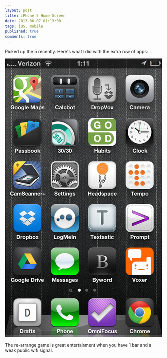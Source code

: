 ```yaml
---
layout: post
title: iPhone 5 Home Screen
date: 2013-06-07 01:13:00
tags: iOS, mobile
published: true
comments: true
---
```


Picked up the 5 recently. Here's what I did with the extra row of apps:

![iphone-screenshot](/assets/2013-06-07-01.11.32.png)

The re-arrange game is great entertainment when you have 1 bar and a weak public wifi signal.